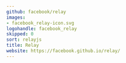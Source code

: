 ```yaml
---
github: facebook/relay
images:
- facebook_relay-icon.svg
logohandle: facebook_relay
skipped: 0
sort: relayjs
title: Relay
website: https://facebook.github.io/relay/
---
```

